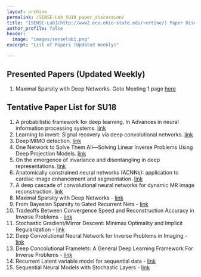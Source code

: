 ```yaml
---
layout: archive
permalink: /SENSE-Lab_SU18_paper_discussion/
title: "[SENSE-Lab](http://www2.ece.ohio-state.edu/~ertine/) Paper Discussion Group (Summer 2018)"
author_profile: false
header:
  image: "images/senselab1.png"
excerpt: "List of Papers (Updated Weekly)"

---
```



## Presented Papers (Updated Weekly)
1. Maximal Sparsity with Deep Networks. Goto Meeting 1 page [here](/Meeting_1_SU18/)


## Tentative Paper List for SU18

1. A probabilistic framework for deep learning. In Advances in neural information processing systems. [link](http://papers.nips.cc/paper/6231-a-probabilistic-framework-for-deep-learning.pdf)
2. Learning to invert: Signal recovery via deep convolutional networks. [link](https://ieeexplore.ieee.org/stamp/stamp.jsp?arnumber=7952561)
3. Deep MIMO detection. [link](https://arxiv.org/pdf/1706.01151.pdf)
4. One Network to Solve Them All—Solving Linear Inverse Problems Using Deep Projection Models. [link](https://arxiv.org/pdf/1703.09912.pdf)
5. On the emergence of invariance and disentangling in deep representations. [link](https://arxiv.org/pdf/1706.01350.pdf)
6. Anatomically constrained neural networks (ACNNs): application to cardiac image enhancement and segmentation. [link](https://arxiv.org/pdf/1705.08302.pdf)
7. A deep cascade of convolutional neural networks for dynamic MR image reconstruction. [link](https://arxiv.org/pdf/1704.02422.pdf)
8. Maximal Sparsity with Deep Networks  - [link](http://papers.nips.cc/paper/6346-maximal-sparsity-with-deep-networks)
9. From Bayesian Sparsity to Gated Recurrent Nets - [link](http://papers.nips.cc/paper/7139-from-bayesian-sparsity-to-gated-recurrent-nets.pdf)
10. Tradeoffs Between Convergence Speed and Reconstruction Accuracy in Inverse Problems - [link](https://ieeexplore.ieee.org/stamp/stamp.jsp?tp=&arnumber=8253896&tag=1)
11. Stochastic Gradient/Mirror Descent: Minimax Optimality and Implicit Regularization  - [link](https://arxiv.org/abs/1806.00952)
12. Deep Convolutional Neural Network for Inverse Problems in Imaging  - [link](https://ieeexplore.ieee.org/stamp/stamp.jsp?tp=&arnumber=7949028&tag=1)
13. Deep Concolutional Framelets: A General Deep Learning Framework For Inverse Problems - [link](https://arxiv.org/pdf/1707.00372.pdf)
14. Recurrent Latent variable model for sequential data  - [link](https://arxiv.org/pdf/1506.02216.pdf)
15. Sequential Neural Models with Stochastic Layers  - [link](http://papers.nips.cc/paper/6039-sequential-neural-models-with-stochastic-layers)